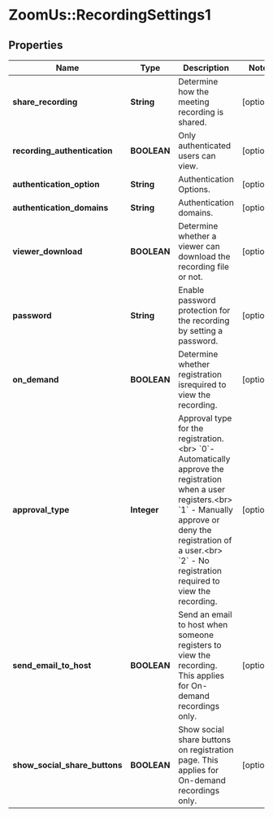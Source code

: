 # ZoomUs::RecordingSettings1

## Properties
Name | Type | Description | Notes
------------ | ------------- | ------------- | -------------
**share_recording** | **String** | Determine how the meeting recording is shared. | [optional] 
**recording_authentication** | **BOOLEAN** | Only authenticated users can view. | [optional] 
**authentication_option** | **String** | Authentication Options. | [optional] 
**authentication_domains** | **String** | Authentication domains. | [optional] 
**viewer_download** | **BOOLEAN** | Determine whether a viewer can download the recording file or not. | [optional] 
**password** | **String** | Enable password protection for the recording by setting a password. | [optional] 
**on_demand** | **BOOLEAN** | Determine whether registration  isrequired to view the recording. | [optional] 
**approval_type** | **Integer** | Approval type for the registration.&lt;br&gt; &#x60;0&#x60;- Automatically approve the registration when a user registers.&lt;br&gt; &#x60;1&#x60; - Manually approve or deny the registration of a user.&lt;br&gt; &#x60;2&#x60; - No registration required to view the recording. | [optional] 
**send_email_to_host** | **BOOLEAN** | Send an email to host when someone registers to view the recording. This applies for On-demand recordings only. | [optional] 
**show_social_share_buttons** | **BOOLEAN** | Show social share buttons on registration page. This applies for On-demand recordings only. | [optional] 


